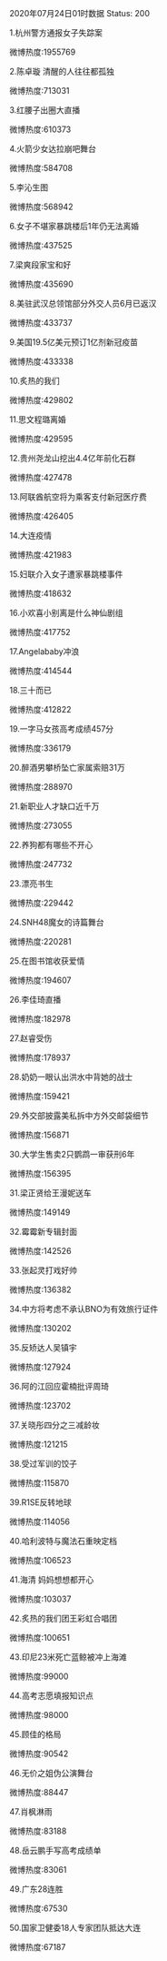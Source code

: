 2020年07月24日01时数据
Status: 200

1.杭州警方通报女子失踪案

微博热度:1955769

2.陈卓璇 清醒的人往往都孤独

微博热度:713031

3.红腰子出圈大直播

微博热度:610373

4.火箭少女达拉崩吧舞台

微博热度:584708

5.李沁生图

微博热度:568942

6.女子不堪家暴跳楼后1年仍无法离婚

微博热度:437525

7.梁爽段家宝和好

微博热度:435690

8.美驻武汉总领馆部分外交人员6月已返汉

微博热度:433737

9.美国19.5亿美元预订1亿剂新冠疫苗

微博热度:433338

10.炙热的我们

微博热度:429802

11.思文程璐离婚

微博热度:429595

12.贵州尧龙山挖出4.4亿年前化石群

微博热度:427478

13.阿联酋航空将为乘客支付新冠医疗费

微博热度:426405

14.大连疫情

微博热度:421983

15.妇联介入女子遭家暴跳楼事件

微博热度:418632

16.小欢喜小别离是什么神仙剧组

微博热度:417752

17.Angelababy冲浪

微博热度:414544

18.三十而已

微博热度:412822

19.一字马女孩高考成绩457分

微博热度:336179

20.醉酒男攀桥坠亡家属索赔31万

微博热度:288970

21.新职业人才缺口近千万

微博热度:273055

22.养狗都有哪些不开心

微博热度:247732

23.漂亮书生

微博热度:229442

24.SNH48魔女的诗篇舞台

微博热度:220281

25.在图书馆收获爱情

微博热度:194607

26.李佳琦直播

微博热度:182978

27.赵睿受伤

微博热度:178937

28.奶奶一眼认出洪水中背她的战士

微博热度:159421

29.外交部披露美私拆中方外交邮袋细节

微博热度:156871

30.大学生售卖2只鹦鹉一审获刑6年

微博热度:156395

31.梁正贤给王漫妮送车

微博热度:149149

32.霉霉新专辑封面

微博热度:142526

33.张起灵打戏好帅

微博热度:136382

34.中方将考虑不承认BNO为有效旅行证件

微博热度:130202

35.反矫达人吴镇宇

微博热度:127924

36.阿的江回应霍楠批评周琦

微博热度:123702

37.关晓彤四分之三减龄妆

微博热度:121215

38.受过军训的饺子

微博热度:115870

39.R1SE反转地球

微博热度:114056

40.哈利波特与魔法石重映定档

微博热度:106523

41.海清 妈妈想想都开心

微博热度:103037

42.炙热的我们团王彩虹合唱团

微博热度:100651

43.印尼23米死亡蓝鲸被冲上海滩

微博热度:99000

44.高考志愿填报知识点

微博热度:98000

45.顾佳的格局

微博热度:90542

46.无价之姐伪公演舞台

微博热度:88447

47.肖枫淋雨

微博热度:83188

48.岳云鹏手写高考成绩单

微博热度:83061

49.广东28连胜

微博热度:67530

50.国家卫健委18人专家团队抵达大连

微博热度:67187

